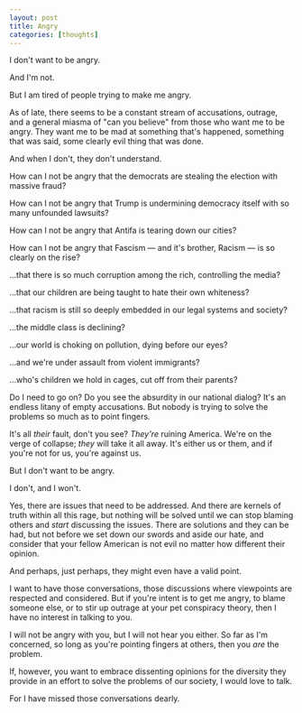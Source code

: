 ```yaml
---
layout: post
title: Angry
categories: [thoughts]
---
```


I don't want to be angry.

And I'm not.

But I am tired of people trying to make me angry.

As of late, there seems to be a constant stream of accusations, outrage, and a general miasma of "can you believe" from those who want me to be angry. They want me to be mad at something that's happened, something that was said, some clearly evil thing that was done.

And when I don't, they don't understand.

How can I not be angry that the democrats are stealing the election with massive fraud?

How can I not be angry that Trump is undermining democracy itself with so many unfounded lawsuits?

How can I not be angry that Antifa is tearing down our cities?

How can I not be angry that Fascism — and it's brother, Racism — is so clearly on the rise?

...that there is so much corruption among the rich, controlling the media?

...that our children are being taught to hate their own whiteness?

...that racism is still so deeply embedded in our legal systems and society?

...the middle class is declining?

...our world is choking on pollution, dying before our eyes?

...and we're under assault from violent immigrants?

...who's children we hold in cages, cut off from their parents?

Do I need to go on? Do you see the absurdity in our national dialog? It's an endless litany of empty accusations. But nobody is trying to solve the problems so much as to point fingers.

It's all _their_ fault, don't you see? _They're_ ruining America. We're on the verge of collapse; _they_ will take it all away. It's either us or them, and if you're not for us, you're against us.

But I don't want to be angry.

I don't, and I won't.

Yes, there are issues that need to be addressed. And there are kernels of truth within all this rage, but nothing will be solved until we can stop blaming others and _start_ discussing the issues. There are solutions and they can be had, but not before we set down our swords and aside our hate, and consider that your fellow American is not evil no matter how different their opinion.

And perhaps, just perhaps, they might even have a valid point.

I want to have those conversations, those discussions where viewpoints are respected and considered. But if you're intent is to get me angry, to blame someone else, or to stir up outrage at your pet conspiracy theory, then I have no interest in talking to you.

I will not be angry with you, but I will not hear you either. So far as I'm concerned, so long as you're pointing fingers at others, then you _are_ the problem.

If, however, you want to embrace dissenting opinions for the diversity they provide in an effort to solve the problems of our society, I would love to talk.

For I have missed those conversations dearly.

